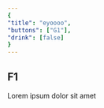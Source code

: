 ```yaml
---
{
"title": "eyoooo",
"buttons": ["G1"],
"drink": [false]
}
---
```


## F1

Lorem ipsum dolor sit amet